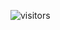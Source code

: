 
![visitors](https://visitor-badge.glitch.me/badge?page_id=Devgeeknerd.curso-de-php-jedi "Total de Visitas")
